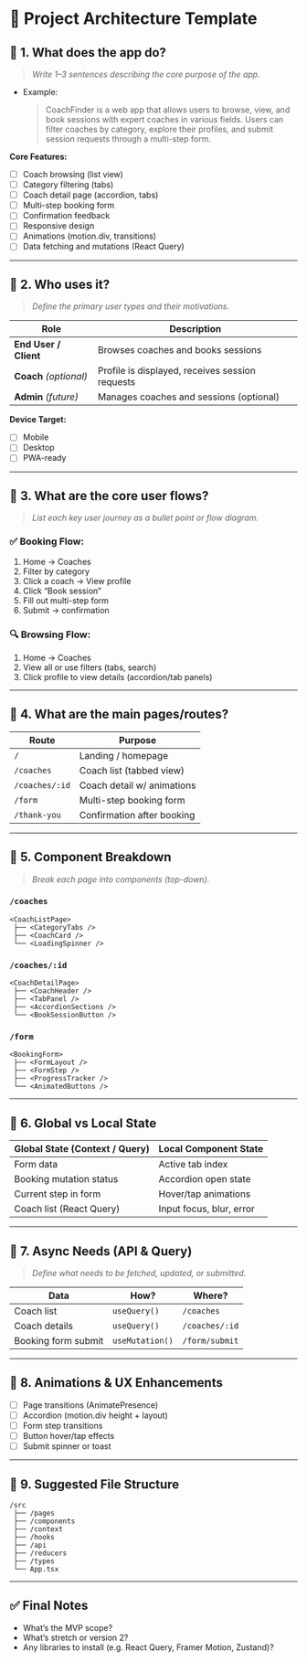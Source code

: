 # 🧱 Project Architecture Template

## 🧭 1. What does the app do?

> _Write 1–3 sentences describing the core purpose of the app._

- Example:
  > CoachFinder is a web app that allows users to browse, view, and book sessions with expert coaches in various fields. Users can filter coaches by category, explore their profiles, and submit session requests through a multi-step form.

**Core Features:**

- [ ] Coach browsing (list view)
- [ ] Category filtering (tabs)
- [ ] Coach detail page (accordion, tabs)
- [ ] Multi-step booking form
- [ ] Confirmation feedback
- [ ] Responsive design
- [ ] Animations (motion.div, transitions)
- [ ] Data fetching and mutations (React Query)

---

## 👤 2. Who uses it?

> _Define the primary user types and their motivations._

| Role                   | Description                                     |
| ---------------------- | ----------------------------------------------- |
| **End User / Client**  | Browses coaches and books sessions              |
| **Coach** _(optional)_ | Profile is displayed, receives session requests |
| **Admin** _(future)_   | Manages coaches and sessions (optional)         |

**Device Target:**

- [ ] Mobile
- [ ] Desktop
- [ ] PWA-ready

---

## 🔄 3. What are the core user flows?

> _List each key user journey as a bullet point or flow diagram._

### ✅ Booking Flow:

1. Home → Coaches
2. Filter by category
3. Click a coach → View profile
4. Click “Book session”
5. Fill out multi-step form
6. Submit → confirmation

### 🔍 Browsing Flow:

1. Home → Coaches
2. View all or use filters (tabs, search)
3. Click profile to view details (accordion/tab panels)

---

## 📄 4. What are the main pages/routes?

| Route          | Purpose                    |
| -------------- | -------------------------- |
| `/`            | Landing / homepage         |
| `/coaches`     | Coach list (tabbed view)   |
| `/coaches/:id` | Coach detail w/ animations |
| `/form`        | Multi-step booking form    |
| `/thank-you`   | Confirmation after booking |

---

## 🧩 5. Component Breakdown

> _Break each page into components (top-down)._

### `/coaches`

```
<CoachListPage>
 ├── <CategoryTabs />
 ├── <CoachCard />
 └── <LoadingSpinner />
```

### `/coaches/:id`

```
<CoachDetailPage>
 ├── <CoachHeader />
 ├── <TabPanel />
 ├── <AccordionSections />
 └── <BookSessionButton />
```

### `/form`

```
<BookingForm>
 ├── <FormLayout />
 ├── <FormStep />
 ├── <ProgressTracker />
 └── <AnimatedButtons />
```

---

## 🧠 6. Global vs Local State

| Global State (Context / Query) | Local Component State    |
| ------------------------------ | ------------------------ |
| Form data                      | Active tab index         |
| Booking mutation status        | Accordion open state     |
| Current step in form           | Hover/tap animations     |
| Coach list (React Query)       | Input focus, blur, error |

---

## 🔌 7. Async Needs (API & Query)

> _Define what needs to be fetched, updated, or submitted._

| Data                | How?            | Where?         |
| ------------------- | --------------- | -------------- |
| Coach list          | `useQuery()`    | `/coaches`     |
| Coach details       | `useQuery()`    | `/coaches/:id` |
| Booking form submit | `useMutation()` | `/form/submit` |

---

## 🎨 8. Animations & UX Enhancements

- [ ] Page transitions (AnimatePresence)
- [ ] Accordion (motion.div height + layout)
- [ ] Form step transitions
- [ ] Button hover/tap effects
- [ ] Submit spinner or toast

---

## 📁 9. Suggested File Structure

```
/src
 ├── /pages
 ├── /components
 ├── /context
 ├── /hooks
 ├── /api
 ├── /reducers
 ├── /types
 └── App.tsx
```

---

## ✅ Final Notes

- What’s the MVP scope?
- What’s stretch or version 2?
- Any libraries to install (e.g. React Query, Framer Motion, Zustand)?
